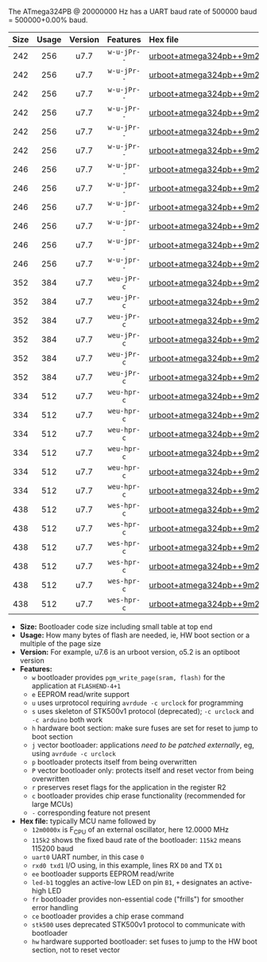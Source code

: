 The ATmega324PB @ 20000000 Hz has a UART baud rate of 500000 baud = 500000+0.00% baud.

|Size|Usage|Version|Features|Hex file|
|:-:|:-:|:-:|:-:|:--|
|242|256|u7.7|`w-u-jPr--`|[urboot+atmega324pb++9m2160x++230k4_uart0_rxd0_txd1_led+b0.hex](https://raw.githubusercontent.com/stefanrueger/urboot.hex/main/cores/mightycore/atmega324pb/external_oscillator/fcpu++9m2160_Hz/br++230k4_bps/urboot+atmega324pb++9m2160x++230k4_uart0_rxd0_txd1_led+b0.hex)|
|242|256|u7.7|`w-u-jPr--`|[urboot+atmega324pb++9m2160x++230k4_uart0_rxd0_txd1_led+b7.hex](https://raw.githubusercontent.com/stefanrueger/urboot.hex/main/cores/mightycore/atmega324pb/external_oscillator/fcpu++9m2160_Hz/br++230k4_bps/urboot+atmega324pb++9m2160x++230k4_uart0_rxd0_txd1_led+b7.hex)|
|242|256|u7.7|`w-u-jPr--`|[urboot+atmega324pb++9m2160x++230k4_uart1_rxd2_txd3_led+b0.hex](https://raw.githubusercontent.com/stefanrueger/urboot.hex/main/cores/mightycore/atmega324pb/external_oscillator/fcpu++9m2160_Hz/br++230k4_bps/urboot+atmega324pb++9m2160x++230k4_uart1_rxd2_txd3_led+b0.hex)|
|242|256|u7.7|`w-u-jPr--`|[urboot+atmega324pb++9m2160x++230k4_uart1_rxd2_txd3_led+b7.hex](https://raw.githubusercontent.com/stefanrueger/urboot.hex/main/cores/mightycore/atmega324pb/external_oscillator/fcpu++9m2160_Hz/br++230k4_bps/urboot+atmega324pb++9m2160x++230k4_uart1_rxd2_txd3_led+b7.hex)|
|242|256|u7.7|`w-u-jPr--`|[urboot+atmega324pb++9m2160x++230k4_uart2_rxe2_txe3_led+b0.hex](https://raw.githubusercontent.com/stefanrueger/urboot.hex/main/cores/mightycore/atmega324pb/external_oscillator/fcpu++9m2160_Hz/br++230k4_bps/urboot+atmega324pb++9m2160x++230k4_uart2_rxe2_txe3_led+b0.hex)|
|242|256|u7.7|`w-u-jPr--`|[urboot+atmega324pb++9m2160x++230k4_uart2_rxe2_txe3_led+b7.hex](https://raw.githubusercontent.com/stefanrueger/urboot.hex/main/cores/mightycore/atmega324pb/external_oscillator/fcpu++9m2160_Hz/br++230k4_bps/urboot+atmega324pb++9m2160x++230k4_uart2_rxe2_txe3_led+b7.hex)|
|246|256|u7.7|`w-u-jpr--`|[urboot+atmega324pb++9m2160x++230k4_uart0_rxd0_txd1_led+b0_fr.hex](https://raw.githubusercontent.com/stefanrueger/urboot.hex/main/cores/mightycore/atmega324pb/external_oscillator/fcpu++9m2160_Hz/br++230k4_bps/urboot+atmega324pb++9m2160x++230k4_uart0_rxd0_txd1_led+b0_fr.hex)|
|246|256|u7.7|`w-u-jpr--`|[urboot+atmega324pb++9m2160x++230k4_uart0_rxd0_txd1_led+b7_fr.hex](https://raw.githubusercontent.com/stefanrueger/urboot.hex/main/cores/mightycore/atmega324pb/external_oscillator/fcpu++9m2160_Hz/br++230k4_bps/urboot+atmega324pb++9m2160x++230k4_uart0_rxd0_txd1_led+b7_fr.hex)|
|246|256|u7.7|`w-u-jpr--`|[urboot+atmega324pb++9m2160x++230k4_uart1_rxd2_txd3_led+b0_fr.hex](https://raw.githubusercontent.com/stefanrueger/urboot.hex/main/cores/mightycore/atmega324pb/external_oscillator/fcpu++9m2160_Hz/br++230k4_bps/urboot+atmega324pb++9m2160x++230k4_uart1_rxd2_txd3_led+b0_fr.hex)|
|246|256|u7.7|`w-u-jpr--`|[urboot+atmega324pb++9m2160x++230k4_uart1_rxd2_txd3_led+b7_fr.hex](https://raw.githubusercontent.com/stefanrueger/urboot.hex/main/cores/mightycore/atmega324pb/external_oscillator/fcpu++9m2160_Hz/br++230k4_bps/urboot+atmega324pb++9m2160x++230k4_uart1_rxd2_txd3_led+b7_fr.hex)|
|246|256|u7.7|`w-u-jpr--`|[urboot+atmega324pb++9m2160x++230k4_uart2_rxe2_txe3_led+b0_fr.hex](https://raw.githubusercontent.com/stefanrueger/urboot.hex/main/cores/mightycore/atmega324pb/external_oscillator/fcpu++9m2160_Hz/br++230k4_bps/urboot+atmega324pb++9m2160x++230k4_uart2_rxe2_txe3_led+b0_fr.hex)|
|246|256|u7.7|`w-u-jpr--`|[urboot+atmega324pb++9m2160x++230k4_uart2_rxe2_txe3_led+b7_fr.hex](https://raw.githubusercontent.com/stefanrueger/urboot.hex/main/cores/mightycore/atmega324pb/external_oscillator/fcpu++9m2160_Hz/br++230k4_bps/urboot+atmega324pb++9m2160x++230k4_uart2_rxe2_txe3_led+b7_fr.hex)|
|352|384|u7.7|`weu-jPr-c`|[urboot+atmega324pb++9m2160x++230k4_uart0_rxd0_txd1_ee_led+b0_fr_ce.hex](https://raw.githubusercontent.com/stefanrueger/urboot.hex/main/cores/mightycore/atmega324pb/external_oscillator/fcpu++9m2160_Hz/br++230k4_bps/urboot+atmega324pb++9m2160x++230k4_uart0_rxd0_txd1_ee_led+b0_fr_ce.hex)|
|352|384|u7.7|`weu-jPr-c`|[urboot+atmega324pb++9m2160x++230k4_uart0_rxd0_txd1_ee_led+b7_fr_ce.hex](https://raw.githubusercontent.com/stefanrueger/urboot.hex/main/cores/mightycore/atmega324pb/external_oscillator/fcpu++9m2160_Hz/br++230k4_bps/urboot+atmega324pb++9m2160x++230k4_uart0_rxd0_txd1_ee_led+b7_fr_ce.hex)|
|352|384|u7.7|`weu-jPr-c`|[urboot+atmega324pb++9m2160x++230k4_uart1_rxd2_txd3_ee_led+b0_fr_ce.hex](https://raw.githubusercontent.com/stefanrueger/urboot.hex/main/cores/mightycore/atmega324pb/external_oscillator/fcpu++9m2160_Hz/br++230k4_bps/urboot+atmega324pb++9m2160x++230k4_uart1_rxd2_txd3_ee_led+b0_fr_ce.hex)|
|352|384|u7.7|`weu-jPr-c`|[urboot+atmega324pb++9m2160x++230k4_uart1_rxd2_txd3_ee_led+b7_fr_ce.hex](https://raw.githubusercontent.com/stefanrueger/urboot.hex/main/cores/mightycore/atmega324pb/external_oscillator/fcpu++9m2160_Hz/br++230k4_bps/urboot+atmega324pb++9m2160x++230k4_uart1_rxd2_txd3_ee_led+b7_fr_ce.hex)|
|352|384|u7.7|`weu-jPr-c`|[urboot+atmega324pb++9m2160x++230k4_uart2_rxe2_txe3_ee_led+b0_fr_ce.hex](https://raw.githubusercontent.com/stefanrueger/urboot.hex/main/cores/mightycore/atmega324pb/external_oscillator/fcpu++9m2160_Hz/br++230k4_bps/urboot+atmega324pb++9m2160x++230k4_uart2_rxe2_txe3_ee_led+b0_fr_ce.hex)|
|352|384|u7.7|`weu-jPr-c`|[urboot+atmega324pb++9m2160x++230k4_uart2_rxe2_txe3_ee_led+b7_fr_ce.hex](https://raw.githubusercontent.com/stefanrueger/urboot.hex/main/cores/mightycore/atmega324pb/external_oscillator/fcpu++9m2160_Hz/br++230k4_bps/urboot+atmega324pb++9m2160x++230k4_uart2_rxe2_txe3_ee_led+b7_fr_ce.hex)|
|334|512|u7.7|`weu-hpr-c`|[urboot+atmega324pb++9m2160x++230k4_uart0_rxd0_txd1_ee_led+b0_fr_ce_hw.hex](https://raw.githubusercontent.com/stefanrueger/urboot.hex/main/cores/mightycore/atmega324pb/external_oscillator/fcpu++9m2160_Hz/br++230k4_bps/urboot+atmega324pb++9m2160x++230k4_uart0_rxd0_txd1_ee_led+b0_fr_ce_hw.hex)|
|334|512|u7.7|`weu-hpr-c`|[urboot+atmega324pb++9m2160x++230k4_uart0_rxd0_txd1_ee_led+b7_fr_ce_hw.hex](https://raw.githubusercontent.com/stefanrueger/urboot.hex/main/cores/mightycore/atmega324pb/external_oscillator/fcpu++9m2160_Hz/br++230k4_bps/urboot+atmega324pb++9m2160x++230k4_uart0_rxd0_txd1_ee_led+b7_fr_ce_hw.hex)|
|334|512|u7.7|`weu-hpr-c`|[urboot+atmega324pb++9m2160x++230k4_uart1_rxd2_txd3_ee_led+b0_fr_ce_hw.hex](https://raw.githubusercontent.com/stefanrueger/urboot.hex/main/cores/mightycore/atmega324pb/external_oscillator/fcpu++9m2160_Hz/br++230k4_bps/urboot+atmega324pb++9m2160x++230k4_uart1_rxd2_txd3_ee_led+b0_fr_ce_hw.hex)|
|334|512|u7.7|`weu-hpr-c`|[urboot+atmega324pb++9m2160x++230k4_uart1_rxd2_txd3_ee_led+b7_fr_ce_hw.hex](https://raw.githubusercontent.com/stefanrueger/urboot.hex/main/cores/mightycore/atmega324pb/external_oscillator/fcpu++9m2160_Hz/br++230k4_bps/urboot+atmega324pb++9m2160x++230k4_uart1_rxd2_txd3_ee_led+b7_fr_ce_hw.hex)|
|334|512|u7.7|`weu-hpr-c`|[urboot+atmega324pb++9m2160x++230k4_uart2_rxe2_txe3_ee_led+b0_fr_ce_hw.hex](https://raw.githubusercontent.com/stefanrueger/urboot.hex/main/cores/mightycore/atmega324pb/external_oscillator/fcpu++9m2160_Hz/br++230k4_bps/urboot+atmega324pb++9m2160x++230k4_uart2_rxe2_txe3_ee_led+b0_fr_ce_hw.hex)|
|334|512|u7.7|`weu-hpr-c`|[urboot+atmega324pb++9m2160x++230k4_uart2_rxe2_txe3_ee_led+b7_fr_ce_hw.hex](https://raw.githubusercontent.com/stefanrueger/urboot.hex/main/cores/mightycore/atmega324pb/external_oscillator/fcpu++9m2160_Hz/br++230k4_bps/urboot+atmega324pb++9m2160x++230k4_uart2_rxe2_txe3_ee_led+b7_fr_ce_hw.hex)|
|438|512|u7.7|`wes-hpr-c`|[urboot+atmega324pb++9m2160x++230k4_uart0_rxd0_txd1_ee_led+b0_fr_ce_stk500_hw.hex](https://raw.githubusercontent.com/stefanrueger/urboot.hex/main/cores/mightycore/atmega324pb/external_oscillator/fcpu++9m2160_Hz/br++230k4_bps/urboot+atmega324pb++9m2160x++230k4_uart0_rxd0_txd1_ee_led+b0_fr_ce_stk500_hw.hex)|
|438|512|u7.7|`wes-hpr-c`|[urboot+atmega324pb++9m2160x++230k4_uart0_rxd0_txd1_ee_led+b7_fr_ce_stk500_hw.hex](https://raw.githubusercontent.com/stefanrueger/urboot.hex/main/cores/mightycore/atmega324pb/external_oscillator/fcpu++9m2160_Hz/br++230k4_bps/urboot+atmega324pb++9m2160x++230k4_uart0_rxd0_txd1_ee_led+b7_fr_ce_stk500_hw.hex)|
|438|512|u7.7|`wes-hpr-c`|[urboot+atmega324pb++9m2160x++230k4_uart1_rxd2_txd3_ee_led+b0_fr_ce_stk500_hw.hex](https://raw.githubusercontent.com/stefanrueger/urboot.hex/main/cores/mightycore/atmega324pb/external_oscillator/fcpu++9m2160_Hz/br++230k4_bps/urboot+atmega324pb++9m2160x++230k4_uart1_rxd2_txd3_ee_led+b0_fr_ce_stk500_hw.hex)|
|438|512|u7.7|`wes-hpr-c`|[urboot+atmega324pb++9m2160x++230k4_uart1_rxd2_txd3_ee_led+b7_fr_ce_stk500_hw.hex](https://raw.githubusercontent.com/stefanrueger/urboot.hex/main/cores/mightycore/atmega324pb/external_oscillator/fcpu++9m2160_Hz/br++230k4_bps/urboot+atmega324pb++9m2160x++230k4_uart1_rxd2_txd3_ee_led+b7_fr_ce_stk500_hw.hex)|
|438|512|u7.7|`wes-hpr-c`|[urboot+atmega324pb++9m2160x++230k4_uart2_rxe2_txe3_ee_led+b0_fr_ce_stk500_hw.hex](https://raw.githubusercontent.com/stefanrueger/urboot.hex/main/cores/mightycore/atmega324pb/external_oscillator/fcpu++9m2160_Hz/br++230k4_bps/urboot+atmega324pb++9m2160x++230k4_uart2_rxe2_txe3_ee_led+b0_fr_ce_stk500_hw.hex)|
|438|512|u7.7|`wes-hpr-c`|[urboot+atmega324pb++9m2160x++230k4_uart2_rxe2_txe3_ee_led+b7_fr_ce_stk500_hw.hex](https://raw.githubusercontent.com/stefanrueger/urboot.hex/main/cores/mightycore/atmega324pb/external_oscillator/fcpu++9m2160_Hz/br++230k4_bps/urboot+atmega324pb++9m2160x++230k4_uart2_rxe2_txe3_ee_led+b7_fr_ce_stk500_hw.hex)|

- **Size:** Bootloader code size including small table at top end
- **Usage:** How many bytes of flash are needed, ie, HW boot section or a multiple of the page size
- **Version:** For example, u7.6 is an urboot version, o5.2 is an optiboot version
- **Features:**
  + `w` bootloader provides `pgm_write_page(sram, flash)` for the application at `FLASHEND-4+1`
  + `e` EEPROM read/write support
  + `u` uses urprotocol requiring `avrdude -c urclock` for programming
  + `s` uses skeleton of STK500v1 protocol (deprecated); `-c urclock` and `-c arduino` both work
  + `h` hardware boot section: make sure fuses are set for reset to jump to boot section
  + `j` vector bootloader: applications *need to be patched externally*, eg, using `avrdude -c urclock`
  + `p` bootloader protects itself from being overwritten
  + `P` vector bootloader only: protects itself and reset vector from being overwritten
  + `r` preserves reset flags for the application in the register R2
  + `c` bootloader provides chip erase functionality (recommended for large MCUs)
  + `-` corresponding feature not present
- **Hex file:** typically MCU name followed by
  + `12m0000x` is F<sub>CPU</sub> of an external oscillator, here 12.0000 MHz
  + `115k2` shows the fixed baud rate of the bootloader: `115k2` means 115200 baud
  + `uart0` UART number, in this case `0`
  + `rxd0 txd1` I/O using, in this example, lines RX `D0` and TX `D1`
  + `ee` bootloader supports EEPROM read/write
  + `led-b1` toggles an active-low LED on pin `B1`, `+` designates an active-high LED
  + `fr` bootloader provides non-essential code ("frills") for smoother error handling
  + `ce` bootloader provides a chip erase command
  + `stk500` uses deprecated STK500v1 protocol to communicate with bootloader
  + `hw` hardware supported bootloader: set fuses to jump to the HW boot section, not to reset vector
